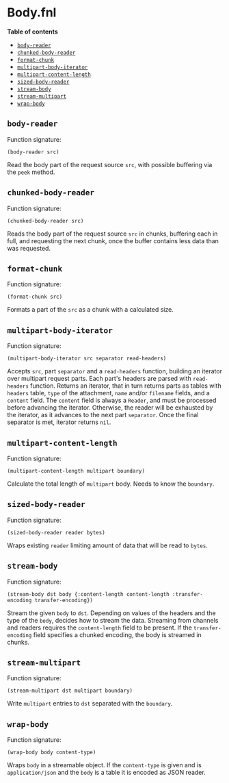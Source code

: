 # Body.fnl

**Table of contents**

- [`body-reader`](#body-reader)
- [`chunked-body-reader`](#chunked-body-reader)
- [`format-chunk`](#format-chunk)
- [`multipart-body-iterator`](#multipart-body-iterator)
- [`multipart-content-length`](#multipart-content-length)
- [`sized-body-reader`](#sized-body-reader)
- [`stream-body`](#stream-body)
- [`stream-multipart`](#stream-multipart)
- [`wrap-body`](#wrap-body)

## `body-reader`
Function signature:

```
(body-reader src)
```

Read the body part of the request source `src`, with possible
buffering via the `peek` method.

## `chunked-body-reader`
Function signature:

```
(chunked-body-reader src)
```

Reads the body part of the request source `src` in chunks, buffering
each in full, and requesting the next chunk, once the buffer contains
less data than was requested.

## `format-chunk`
Function signature:

```
(format-chunk src)
```

Formats a part of the `src` as a chunk with a calculated size.

## `multipart-body-iterator`
Function signature:

```
(multipart-body-iterator src separator read-headers)
```

Accepts `src`, part `separator` and a `read-headers` function,
building an iterator over multipart request parts.  Each part's
headers are parsed with `read-headers` function.  Returns an iterator,
that in turn returns parts as tables with `headers` table, `type` of
the attachment, `name` and/or `filename` fields, and a `content`
field.  The `content` field is always a `Reader`, and must be
processed before advancing the iterator.  Otherwise, the reader will
be exhausted by the iterator, as it advances to the next part
`separator`.  Once the final separator is met, iterator returns `nil`.

## `multipart-content-length`
Function signature:

```
(multipart-content-length multipart boundary)
```

Calculate the total length of `multipart` body.
Needs to know the `boundary`.

## `sized-body-reader`
Function signature:

```
(sized-body-reader reader bytes)
```

Wraps existing `reader` limiting amount of data that will be read to
`bytes`.

## `stream-body`
Function signature:

```
(stream-body dst body {:content-length content-length :transfer-encoding transfer-encoding})
```

Stream the given `body` to `dst`.
Depending on values of the headers and the type of the `body`, decides
how to stream the data. Streaming from channels and readers requires
the `content-length` field to be present. If the `transfer-encoding`
field specifies a chunked encoding, the body is streamed in chunks.

## `stream-multipart`
Function signature:

```
(stream-multipart dst multipart boundary)
```

Write `multipart` entries to `dst` separated with the `boundary`.

## `wrap-body`
Function signature:

```
(wrap-body body content-type)
```

Wraps `body` in a streamable object.
If the `content-type` is given and is `application/json` and the
`body` is a table it is encoded as JSON reader.


<!-- Generated with Fenneldoc v1.0.1
     https://gitlab.com/andreyorst/fenneldoc -->
